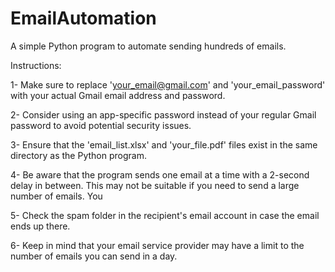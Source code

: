# EmailAutomation
A simple Python program to automate sending hundreds of emails.

Instructions:

1- Make sure to replace 'your_email@gmail.com' and 'your_email_password' with your actual Gmail email address and password.

2- Consider using an app-specific password instead of your regular Gmail password to avoid potential security issues.

3- Ensure that the 'email_list.xlsx' and 'your_file.pdf' files exist in the same directory as the Python program.

4- Be aware that the program sends one email at a time with a 2-second delay in between. This may not be suitable if you need to send a large number of emails.
You 

5- Check the spam folder in the recipient's email account in case the email ends up there.

6- Keep in mind that your email service provider may have a limit to the number of emails you can send in a day.
